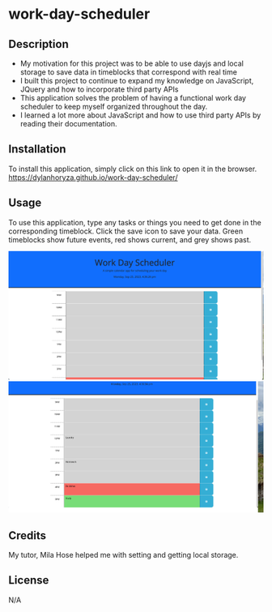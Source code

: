 # work-day-scheduler
## Description
- My motivation for this project was to be able to use dayjs and local storage to save data in timeblocks that correspond with real time
- I built this project to continue to expand my knowledge on JavaScript, JQuery and how to incorporate third party APIs
- This application solves the problem of having a functional work day scheduler to keep myself organized throughout the day.
- I learned a lot more about JavaScript and how to use third party APIs by reading their documentation.

## Installation
To install this application, simply click on this link to open it in the browser.
https://dylanhoryza.github.io/work-day-scheduler/
## Usage
To use this application, type any tasks or things you need to get done in the corresponding timeblock. Click the save icon to save your data. Green timeblocks show future events, red shows current, and grey shows past.
   
   ![screenshot 1](Assets/images/screen-shot1.png)
   ![screenshot 1](Assets/images/screen-shot2.png)

   
## Credits
My tutor, Mila Hose helped me with setting and getting local storage.
## License
N/A


